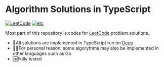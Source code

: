 # Algorithm Solutions in TypeScript

[![LeetCode](https://github.com/yukisato/algorithms/workflows/LeetCode/badge.svg?branch=master)](https://github.com/yukisato/algorithms/actions?query=workflow%3ALeetCode)
[![etc](https://github.com/yukisato/algorithms/workflows/etc/badge.svg?branch=master)](https://github.com/yukisato/algorithms/actions?query=workflow%3Aetc)

Most part of this repository is codes for [LeetCode](https://leetcode.com/) problem solutions.

 - 💯All solutions are implemented in TypeScript run on [Deno](https://deno.land)
 - 🦸‍♂️️For personal reason, some algorythms may also be implemented in other languages such as Go
 - 🆗Fully tested
